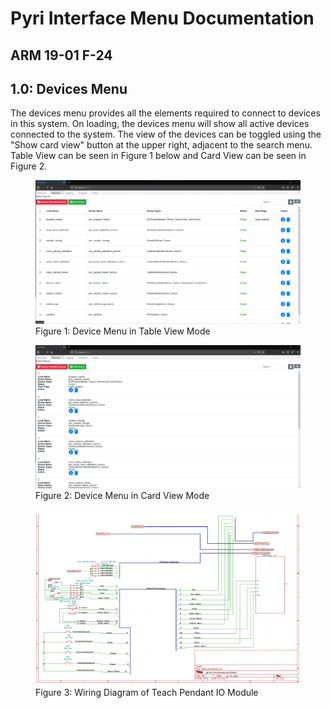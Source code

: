 

# Pyri Interface Menu Documentation


## ARM 19-01 F-24



## 1.0: Devices Menu


The devices menu provides all the elements required to connect to devices in this system. On loading, the devices menu will show all active devices connected to the system. The view
of the devices can be toggled using the "Show card view" button at the upper right, adjacent to the search menu. Table View can be seen in Figure 1 below and Card View can be seen in Figure 2.


<figure><img src="figures/pyri_software_architecture/devicemenutableview.png"><figcaption>Figure 1: Device Menu in Table View Mode</figcaption></figure>


<figure><img src="figures/pyri_software_architecture/devicemenucardview.png"><figcaption>Figure 2: Device Menu in Card View Mode</figcaption></figure>




<figure><img src="figures/AssemblyPictures/Capture13.PNG"><figcaption>Figure 3: Wiring Diagram of Teach Pendant IO Module</figcaption></figure>
